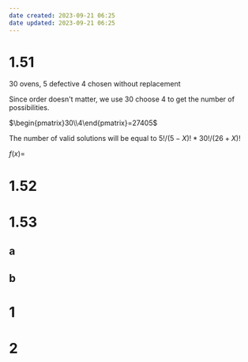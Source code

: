 ```yaml
---
date created: 2023-09-21 06:25
date updated: 2023-09-21 06:25
---
```


# 1.51

30 ovens, 5 defective
4 chosen without replacement

Since order doesn't matter, we use 30 choose 4 to get the number of possibilities.

$\begin{pmatrix}30\\4\end{pmatrix}=27405$

The number of valid solutions will be equal to $5!/(5-X)!*30!/(26+X)!$

$f(x)=$

# 1.52

# 1.53

## a

## b

# 1

# 2
